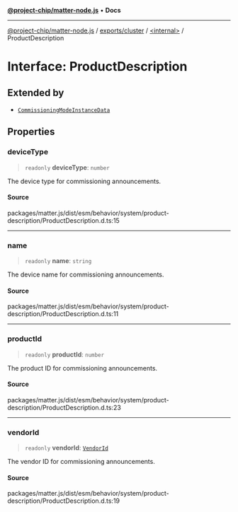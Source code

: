 [**@project-chip/matter-node.js**](../../../../README.md) • **Docs**

***

[@project-chip/matter-node.js](../../../../modules.md) / [exports/cluster](../../README.md) / [\<internal\>](../README.md) / ProductDescription

# Interface: ProductDescription

## Extended by

- [`CommissioningModeInstanceData`](../../../common/interfaces/CommissioningModeInstanceData.md)

## Properties

### deviceType

> `readonly` **deviceType**: `number`

The device type for commissioning announcements.

#### Source

packages/matter.js/dist/esm/behavior/system/product-description/ProductDescription.d.ts:15

***

### name

> `readonly` **name**: `string`

The device name for commissioning announcements.

#### Source

packages/matter.js/dist/esm/behavior/system/product-description/ProductDescription.d.ts:11

***

### productId

> `readonly` **productId**: `number`

The product ID for commissioning announcements.

#### Source

packages/matter.js/dist/esm/behavior/system/product-description/ProductDescription.d.ts:23

***

### vendorId

> `readonly` **vendorId**: [`VendorId`](../../../datatype/README.md#vendorid)

The vendor ID for commissioning announcements.

#### Source

packages/matter.js/dist/esm/behavior/system/product-description/ProductDescription.d.ts:19
